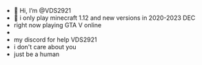- 👋 Hi, I’m @VDS2921
- 👀 i only play minecraft 1.12 and new versions in 2020-2023 DEC
- right now playing GTA V online
- 
- my discord for help VDS2921
- i don't care about you 
- just be a human 


